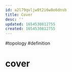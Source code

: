 ```yaml
---
id: a2l79qvljw0t2i6w8o6dnsb
title: Cover
desc: ''
updated: 1654530812755
created: 1654530812755
---
```

#topology #definition 
# cover
